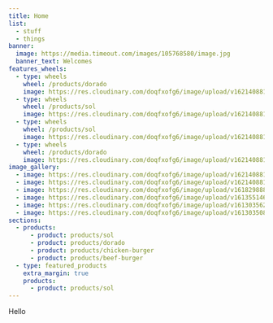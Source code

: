 ```yaml
---
title: Home
list:
  - stuff
  - things
banner:
  image: https://media.timeout.com/images/105768580/image.jpg
  banner_text: Welcomes
features_wheels:
  - type: wheels
    wheel: /products/dorado
    image: https://res.cloudinary.com/doqfxofg6/image/upload/v1621408811/doradohome_el333k.jpg
  - type: wheels
    wheel: /products/sol
    image: https://res.cloudinary.com/doqfxofg6/image/upload/v1621408811/solhome_vozgfh.jpg
  - type: wheels
    wheel: /products/sol
    image: https://res.cloudinary.com/doqfxofg6/image/upload/v1621408811/doradohome_el333k.jpg
  - type: wheels
    wheel: /products/dorado
    image: https://res.cloudinary.com/doqfxofg6/image/upload/v1621408811/solhome_vozgfh.jpg
image_gallery:
  - image: https://res.cloudinary.com/doqfxofg6/image/upload/v1621408811/doradohome_el333k.jpg
  - image: https://res.cloudinary.com/doqfxofg6/image/upload/v1621408811/solhome_vozgfh.jpg
  - image: https://res.cloudinary.com/doqfxofg6/image/upload/v1618298884/pexels-tobias-bj%C3%B8rkli-2387966_1_hdtbjr.jpg
  - image: https://res.cloudinary.com/doqfxofg6/image/upload/v1613551461/pexels-quang-nguyen-vinh-2166711_unxg3w.jpg
  - image: https://res.cloudinary.com/doqfxofg6/image/upload/v1613035620/IMG_9711_cs3amr.jpg
  - image: https://res.cloudinary.com/doqfxofg6/image/upload/v1613035083/sample.jpg
sections:
  - products:
      - product: products/sol
      - product: products/dorado
      - product: products/chicken-burger
      - product: products/beef-burger
  - type: featured_products
    extra_margin: true
    products:
      - product: products/sol
---
```

Hello